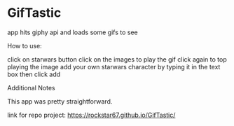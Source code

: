 # GifTastic


app hits giphy api and loads some gifs to see

How to use:

click on starwars button
click on the images to play the gif
click again to top playing the image
add your own starwars character by typing it in the text box then click add

Additional Notes

This app was pretty straightforward. 

link for repo project: https://rockstar67.github.io/GifTastic/
